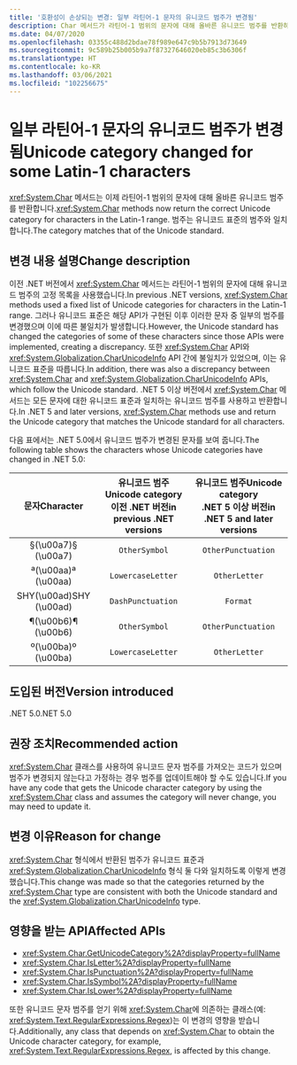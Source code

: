 ```yaml
---
title: '호환성이 손상되는 변경: 일부 라틴어-1 문자의 유니코드 범주가 변경됨'
description: Char 메서드가 라틴어-1 범위의 문자에 대해 올바른 유니코드 범주를 반환하는 .NET 5의 세계화 관련 호환성이 손상되는 변경에 관해 알아봅니다.
ms.date: 04/07/2020
ms.openlocfilehash: 03355c488d2bdae78f989e647c9b5b7913d73649
ms.sourcegitcommit: 9c589b25b005b9a7f87327646020eb85c3b6306f
ms.translationtype: HT
ms.contentlocale: ko-KR
ms.lasthandoff: 03/06/2021
ms.locfileid: "102256675"
---
```

# <a name="unicode-category-changed-for-some-latin-1-characters"></a><span data-ttu-id="481bd-103">일부 라틴어-1 문자의 유니코드 범주가 변경됨</span><span class="sxs-lookup"><span data-stu-id="481bd-103">Unicode category changed for some Latin-1 characters</span></span>

<span data-ttu-id="481bd-104"><xref:System.Char> 메서드는 이제 라틴어-1 범위의 문자에 대해 올바른 유니코드 범주를 반환합니다.</span><span class="sxs-lookup"><span data-stu-id="481bd-104"><xref:System.Char> methods now return the correct Unicode category for characters in the Latin-1 range.</span></span> <span data-ttu-id="481bd-105">범주는 유니코드 표준의 범주와 일치합니다.</span><span class="sxs-lookup"><span data-stu-id="481bd-105">The category matches that of the Unicode standard.</span></span>

## <a name="change-description"></a><span data-ttu-id="481bd-106">변경 내용 설명</span><span class="sxs-lookup"><span data-stu-id="481bd-106">Change description</span></span>

<span data-ttu-id="481bd-107">이전 .NET 버전에서 <xref:System.Char> 메서드는 라틴어-1 범위의 문자에 대해 유니코드 범주의 고정 목록을 사용했습니다.</span><span class="sxs-lookup"><span data-stu-id="481bd-107">In previous .NET versions, <xref:System.Char> methods used a fixed list of Unicode categories for characters in the Latin-1 range.</span></span> <span data-ttu-id="481bd-108">그러나 유니코드 표준은 해당 API가 구현된 이후 이러한 문자 중 일부의 범주를 변경했으며 이에 따른 불일치가 발생합니다.</span><span class="sxs-lookup"><span data-stu-id="481bd-108">However, the Unicode standard has changed the categories of some of these characters since those APIs were implemented, creating a discrepancy.</span></span> <span data-ttu-id="481bd-109">또한 <xref:System.Char> API와 <xref:System.Globalization.CharUnicodeInfo> API 간에 불일치가 있었으며, 이는 유니코드 표준을 따릅니다.</span><span class="sxs-lookup"><span data-stu-id="481bd-109">In addition, there was also a discrepancy between <xref:System.Char> and <xref:System.Globalization.CharUnicodeInfo> APIs, which follow the Unicode standard.</span></span> <span data-ttu-id="481bd-110">.NET 5 이상 버전에서 <xref:System.Char> 메서드는 모든 문자에 대한 유니코드 표준과 일치하는 유니코드 범주를 사용하고 반환합니다.</span><span class="sxs-lookup"><span data-stu-id="481bd-110">In .NET 5 and later versions, <xref:System.Char> methods use and return the Unicode category that matches the Unicode standard for all characters.</span></span>

<span data-ttu-id="481bd-111">다음 표에서는 .NET 5.0에서 유니코드 범주가 변경된 문자를 보여 줍니다.</span><span class="sxs-lookup"><span data-stu-id="481bd-111">The following table shows the characters whose Unicode categories have changed in .NET 5.0:</span></span>

| <span data-ttu-id="481bd-112">문자</span><span class="sxs-lookup"><span data-stu-id="481bd-112">Character</span></span>    | <span data-ttu-id="481bd-113">유니코드 범주</span><span class="sxs-lookup"><span data-stu-id="481bd-113">Unicode category</span></span><br><span data-ttu-id="481bd-114">이전 .NET 버전</span><span class="sxs-lookup"><span data-stu-id="481bd-114">in previous .NET versions</span></span> | <span data-ttu-id="481bd-115">유니코드 범주</span><span class="sxs-lookup"><span data-stu-id="481bd-115">Unicode category</span></span><br><span data-ttu-id="481bd-116">.NET 5 이상 버전</span><span class="sxs-lookup"><span data-stu-id="481bd-116">in .NET 5 and later versions</span></span> |
|:------------:|:---------------------------------------------:|:--------------------------------------------------:|
| <span data-ttu-id="481bd-117">§(\u00a7)</span><span class="sxs-lookup"><span data-stu-id="481bd-117">§ (\u00a7)</span></span>   | `OtherSymbol`                                 | `OtherPunctuation`                                 |
| <span data-ttu-id="481bd-118">ª(\u00aa)</span><span class="sxs-lookup"><span data-stu-id="481bd-118">ª (\u00aa)</span></span>   | `LowercaseLetter`                             | `OtherLetter`                                      |
| <span data-ttu-id="481bd-119">SHY(\u00ad)</span><span class="sxs-lookup"><span data-stu-id="481bd-119">SHY (\u00ad)</span></span> | `DashPunctuation`                             | `Format`                                           |
| <span data-ttu-id="481bd-120">¶(\u00b6)</span><span class="sxs-lookup"><span data-stu-id="481bd-120">¶ (\u00b6)</span></span>   | `OtherSymbol`                                 | `OtherPunctuation`                                 |
| <span data-ttu-id="481bd-121">º(\u00ba)</span><span class="sxs-lookup"><span data-stu-id="481bd-121">º (\u00ba)</span></span>   | `LowercaseLetter`                             | `OtherLetter`                                      |

## <a name="version-introduced"></a><span data-ttu-id="481bd-122">도입된 버전</span><span class="sxs-lookup"><span data-stu-id="481bd-122">Version introduced</span></span>

<span data-ttu-id="481bd-123">.NET 5.0</span><span class="sxs-lookup"><span data-stu-id="481bd-123">.NET 5.0</span></span>

## <a name="recommended-action"></a><span data-ttu-id="481bd-124">권장 조치</span><span class="sxs-lookup"><span data-stu-id="481bd-124">Recommended action</span></span>

<span data-ttu-id="481bd-125"><xref:System.Char> 클래스를 사용하여 유니코드 문자 범주를 가져오는 코드가 있으며 범주가 변경되지 않는다고 가정하는 경우 범주를 업데이트해야 할 수도 있습니다.</span><span class="sxs-lookup"><span data-stu-id="481bd-125">If you have any code that gets the Unicode character category by using the <xref:System.Char> class and assumes the category will never change, you may need to update it.</span></span>

## <a name="reason-for-change"></a><span data-ttu-id="481bd-126">변경 이유</span><span class="sxs-lookup"><span data-stu-id="481bd-126">Reason for change</span></span>

<span data-ttu-id="481bd-127"><xref:System.Char> 형식에서 반환된 범주가 유니코드 표준과 <xref:System.Globalization.CharUnicodeInfo> 형식 둘 다와 일치하도록 이렇게 변경했습니다.</span><span class="sxs-lookup"><span data-stu-id="481bd-127">This change was made so that the categories returned by the <xref:System.Char> type are consistent with both the Unicode standard and the <xref:System.Globalization.CharUnicodeInfo> type.</span></span>

## <a name="affected-apis"></a><span data-ttu-id="481bd-128">영향을 받는 API</span><span class="sxs-lookup"><span data-stu-id="481bd-128">Affected APIs</span></span>

- <xref:System.Char.GetUnicodeCategory%2A?displayProperty=fullName>
- <xref:System.Char.IsLetter%2A?displayProperty=fullName>
- <xref:System.Char.IsPunctuation%2A?displayProperty=fullName>
- <xref:System.Char.IsSymbol%2A?displayProperty=fullName>
- <xref:System.Char.IsLower%2A?displayProperty=fullName>

<span data-ttu-id="481bd-129">또한 유니코드 문자 범주를 얻기 위해 <xref:System.Char>에 의존하는 클래스(예: <xref:System.Text.RegularExpressions.Regex>)는 이 변경의 영향을 받습니다.</span><span class="sxs-lookup"><span data-stu-id="481bd-129">Additionally, any class that depends on <xref:System.Char> to obtain the Unicode character category, for example, <xref:System.Text.RegularExpressions.Regex>, is affected by this change.</span></span>

<!--

### Affected APIs

- `Overload:System.Char.GetUnicodeCategory`
- `Overload:System.Char.IsLetter`
- `Overload:System.Char.IsPunctuation`
- `Overload:System.Char.IsSymbol`
- `Overload:System.Char.IsLower`

### Category

- Core .NET libraries
- Globalization
-
-->
